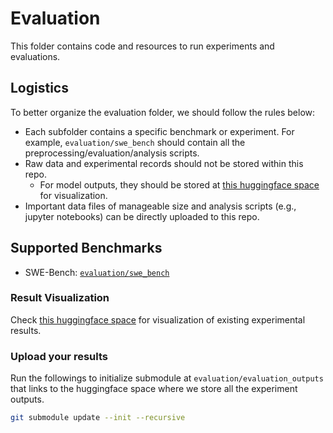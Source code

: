 # Evaluation

This folder contains code and resources to run experiments and evaluations.

## Logistics
To better organize the evaluation folder, we should follow the rules below:
  - Each subfolder contains a specific benchmark or experiment. For example, `evaluation/swe_bench` should contain
all the preprocessing/evaluation/analysis scripts.
  - Raw data and experimental records should not be stored within this repo.
    - For model outputs, they should be stored at [this huggingface space](https://huggingface.co/spaces/OpenDevin/evaluation) for visualization.
  - Important data files of manageable size and analysis scripts (e.g., jupyter notebooks) can be directly uploaded to this repo.

## Supported Benchmarks

- SWE-Bench: [`evaluation/swe_bench`](./swe_bench)

### Result Visualization

Check [this huggingface space](https://huggingface.co/spaces/OpenDevin/evaluation) for visualization of existing experimental results.


### Upload your results

Run the followings to initialize submodule at `evaluation/evaluation_outputs` that links to the huggingface space where we store all the experiment outputs.

```bash
git submodule update --init --recursive
```
